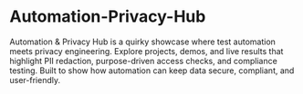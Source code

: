 # Automation-Privacy-Hub
Automation &amp; Privacy Hub is a quirky showcase where test automation meets privacy engineering. Explore projects, demos, and live results that highlight PII redaction, purpose-driven access checks, and compliance testing. Built to show how automation can keep data secure, compliant, and user-friendly.
